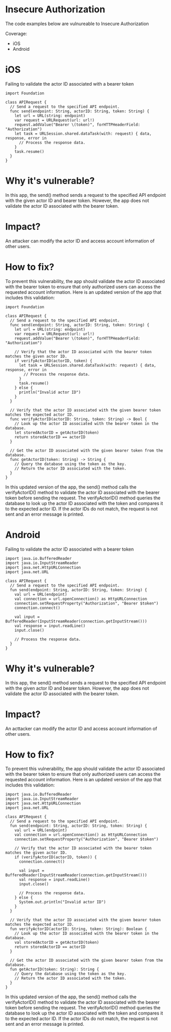 # Insecure Authorization

The code examples below are vulnureable to Insecure Authorization

Coverage:

- iOS
- Android

# iOS

Failing to validate the actor ID associated with a bearer token

```
import Foundation

class APIRequest {
  // Send a request to the specified API endpoint.
  func send(endpoint: String, actorID: String, token: String) {
    let url = URL(string: endpoint)
    var request = URLRequest(url: url!)
    request.addValue("Bearer \(token)", forHTTPHeaderField: "Authorization")
    let task = URLSession.shared.dataTask(with: request) { data, response, error in
      // Process the response data.
    }
    task.resume()
  }
}
```

# Why it's vulnerable?
In this app, the send() method sends a request to the specified API endpoint with the given actor ID and bearer token. However, the app does not validate the actor ID associated with the bearer token.

# Impact?
An attacker can modify the actor ID and access account information of other users.

# How to fix?
To prevent this vulnerability, the app should validate the actor ID associated with the bearer token to ensure that only authorized users can access the requested account information. Here is an updated version of the app that includes this validation:

```
import Foundation

class APIRequest {
  // Send a request to the specified API endpoint.
  func send(endpoint: String, actorID: String, token: String) {
    let url = URL(string: endpoint)
    var request = URLRequest(url: url!)
    request.addValue("Bearer \(token)", forHTTPHeaderField: "Authorization")

    // Verify that the actor ID associated with the bearer token matches the given actor ID.
    if verifyActorID(actorID, token) {
      let task = URLSession.shared.dataTask(with: request) { data, response, error in
        // Process the response data.
      }
      task.resume()
    } else {
      println("Invalid actor ID")
    }
  }

  // Verify that the actor ID associated with the given bearer token matches the expected actor ID.
  func verifyActorID(actorID: String, token: String) -> Bool {
    // Look up the actor ID associated with the bearer token in the database.
    let storedActorID = getActorID(token)
    return storedActorID == actorID
  }

  // Get the actor ID associated with the given bearer token from the database.
  func getActorID(token: String) -> String {
    // Query the database using the token as the key.
    // Return the actor ID associated with the token.
  }
}
```

In this updated version of the app, the send() method calls the verifyActorID() method to validate the actor ID associated with the bearer token before sending the request. The verifyActorID() method queries the database to look up the actor ID associated with the token and compares it to the expected actor ID. If the actor IDs do not match, the request is not sent and an error message is printed. 

# Android

Failing to validate the actor ID associated with a bearer token

```
import java.io.BufferedReader
import java.io.InputStreamReader
import java.net.HttpURLConnection
import java.net.URL

class APIRequest {
  // Send a request to the specified API endpoint.
  fun send(endpoint: String, actorID: String, token: String) {
    val url = URL(endpoint)
    val connection = url.openConnection() as HttpURLConnection
    connection.setRequestProperty("Authorization", "Bearer $token")
    connection.connect()

    val input = BufferedReader(InputStreamReader(connection.getInputStream()))
    val response = input.readLine()
    input.close()

    // Process the response data.
  }
}
```

# Why it's vulnerable?
In this app, the send() method sends a request to the specified API endpoint with the given actor ID and bearer token. However, the app does not validate the actor ID associated with the bearer token.

# Impact?
An acttacker can modify the actor ID and access account information of other users.

# How to fix?
To prevent this vulnerability, the app should validate the actor ID associated with the bearer token to ensure that only authorized users can access the requested account information. Here is an updated version of the app that includes this validation:

```
import java.io.BufferedReader
import java.io.InputStreamReader
import java.net.HttpURLConnection
import java.net.URL

class APIRequest {
  // Send a request to the specified API endpoint.
  fun send(endpoint: String, actorID: String, token: String) {
    val url = URL(endpoint)
    val connection = url.openConnection() as HttpURLConnection
    connection.setRequestProperty("Authorization", "Bearer $token")

    // Verify that the actor ID associated with the bearer token matches the given actor ID.
    if (verifyActorID(actorID, token)) {
      connection.connect()

      val input = BufferedReader(InputStreamReader(connection.getInputStream()))
      val response = input.readLine()
      input.close()

      // Process the response data.
    } else {
      System.out.println("Invalid actor ID")
    }
  }

  // Verify that the actor ID associated with the given bearer token matches the expected actor ID.
  fun verifyActorID(actorID: String, token: String): Boolean {
    // Look up the actor ID associated with the bearer token in the database.
    val storedActorID = getActorID(token)
    return storedActorID == actorID
  }

  // Get the actor ID associated with the given bearer token from the database.
  fun getActorID(token: String): String {
    // Query the database using the token as the key.
    // Return the actor ID associated with the token.
  }
}
```

In this updated version of the app, the send() method calls the verifyActorID() method to validate the actor ID associated with the bearer token before sending the request. The verifyActorID() method queries the database to look up the actor ID associated with the token and compares it to the expected actor ID. If the actor IDs do not match, the request is not sent and an error message is printed. 
